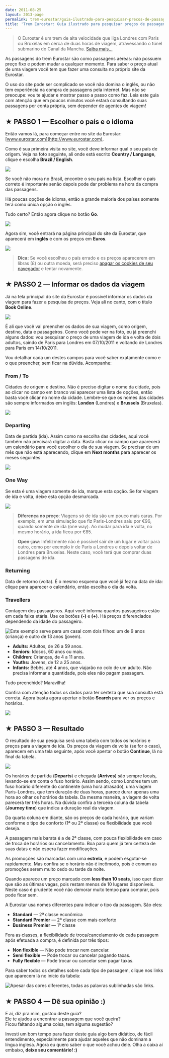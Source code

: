 ```yaml
---
date: 2011-08-25
layout: 2013-page
permalink: trem-eurostar/guia-ilustrado-para-pesquisar-precos-de-passagens/
title: 'Trem Eurostar: Guia ilustrado para pesquisar preços de passagens'
---
```


> O Eurostar é um trem de alta velocidade que liga Londres com Paris ou Bruxelas em cerca de duas horas de viagem, atravessando o túnel submarino do Canal da Mancha. [Saiba mais…](http://aurelio.net/trem-eurostar/)

As passagens do trem Eurostar são como passagens aéreas: não possuem preço fixo e podem mudar a qualquer momento. Para saber o preço atual de uma viagem você tem que fazer uma consulta no próprio site da Eurostar.

O uso do site pode ser complicado se você não domina o inglês, ou não tem experiência na compra de passagens pela internet. Mas não se preocupe: vou te ajudar e mostrar passo a passo como faz. Leia este guia com atenção que em poucos minutos você estará consultando suas passagens por conta própria, sem depender de agentes de viagem!


## ★ PASSO 1 — Escolher o país e o idioma

Então vamos lá, para começar entre no site da Eurostar: [www.eurostar.com](http://www.eurostar.com).

Como é sua primeira visita no site, você deve informar qual o seu país de origem. Veja na foto seguinte, ali onde está escrito **Country / Language**, clique e escolha **Brazil / English**.

![](http://aurelio.net/wp/wp-content/uploads/2011/08/01-splash-explicado.jpg)

Se você não mora no Brasil, encontre o seu país na lista. Escolher o país correto é importante senão depois pode dar problema na hora da compra das passagens.

Há poucas opções de idioma, então a grande maioria dos países somente terá como única opção o inglês.

Tudo certo? Então agora clique no botão **Go**.

![](http://aurelio.net/wp/wp-content/uploads/2011/08/01-botao-go.png)

Agora sim, você entrará na página principal do site da Eurostar, que aparecerá em **inglês** e com os preços em **Euros**.

![](http://aurelio.net/wp/wp-content/uploads/2011/08/01-principal-completa-euro.jpg)

> **Dica:** Se você escolheu o país errado e os preços aparecerem em libras (£) ou outra moeda, será preciso [apagar os cookies de seu navegador](http://www.google.com.br/support/accounts/bin/answer.py?answer=32050) e tentar novamente.


## ★ PASSO 2 — Informar os dados da viagem

Já na tela principal do site da Eurostar é possível informar os dados da viagem para fazer a pesquisa de preços. Veja ali no canto, com o título **Book Online**.

![](http://aurelio.net/wp/wp-content/uploads/2011/08/02-book-online-zoom-explicado.png)

É ali que você vai preencher os dados de sua viagem, como origem, destino, data e passageiros. Como você pode ver na foto, eu já preenchi alguns dados: vou pesquisar o preço de uma viagem de ida e volta de dois adultos, saindo de Paris para Londres em 07/10/2011 e voltando de Londres para Paris em 14/10/2011.

Vou detalhar cada um destes campos para você saber exatamente como e o que preencher, sem ficar na dúvida. Acompanhe:


### From / To

Cidades de origem e destino. Não é preciso digitar o nome da cidade, pois ao clicar no campo em branco vai aparecer uma lista de opções, então basta você clicar no nome da cidade. Lembre-se que os nomes das cidades são sempre informados em inglês: **London** (Londres) e **Brussels** (Bruxelas).

![](http://aurelio.net/wp/wp-content/uploads/2011/08/02-lista-cidades-explicado.jpg)


### Departing

Data de partida (ida). Assim como na escolha das cidades, aqui você também não precisará digitar a data. Basta clicar no campo que aparecerá um calendário para você escolher o dia de sua viagem. Se precisar de um mês que não está aparecendo, clique em **Next months** para aparecer os meses seguintes.

![](http://aurelio.net/wp/wp-content/uploads/2011/08/02-calendario-explicado.png)


### One Way

Se esta é uma viagem somente de ida, marque esta opção. Se for viagem de ida e volta, deixe esta opção desmarcada.

![](http://aurelio.net/wp/wp-content/uploads/2011/08/02-book-online-one-way-explicado.png)

> **Diferença no preço**: Viagens só de ida são um pouco mais caras. Por exemplo, em uma simulação que fiz Paris-Londres saiu por €96, quando somente de ida (one way). Ao mudar para ida e volta, no mesmo horário, a ida ficou por €85.

> **Open-jaw**: Infelizmente não é possível sair de um lugar e voltar para outro, como por exemplo ir de Paris a Londres e depois voltar de Londres para Bruxelas. Neste caso, você terá que comprar duas passagens de ida.


### Returning

Data de retorno (volta). É o mesmo esquema que você já fez na data de ida: clique para aparecer o calendário, então escolha o dia da volta.


### Travellers

Contagem dos passageiros. Aqui você informa quantos passageiros estão em cada faixa etária. Use os botões **(-)** e **(+)**. Há preços diferenciados dependendo da idade do passageiro.

![Este exemplo serve para um casal com dois filhos: um de 9 anos (criança) e outro de 13 anos (jovem).](http://aurelio.net/wp/wp-content/uploads/2011/08/02-passageiros-exemplo.png)

  * **Adults:** Adultos, de 26 a 59 anos.
  * **Seniors:** Idosos, 60 anos ou mais.
  * **Children:** Crianças, de 4 a 11 anos.
  * **Youths:** Jovens, de 12 a 25 anos.
  * **Infants:** Bebês, até 4 anos, que viajarão no colo de um adulto. Não precisa informar a quantidade, pois eles não pagam passagem.

Tudo preenchido? Maravilha!

Confira com atenção todos os dados para ter certeza que sua consulta está correta. Agora basta agora apertar o botão **Search** para ver os preços e horários.

![](http://aurelio.net/wp/wp-content/uploads/2011/08/02-book-online-botao-search.png)


## ★ PASSO 3 — Resultado

O resultado de sua pesquisa será uma tabela com todos os horários e preços para a viagem de ida. Os preços da viagem de volta (se for o caso), aparecem em uma tela seguinte, após você apertar o botão **Continue**, lá no final da tabela.

![](http://aurelio.net/wp/wp-content/uploads/2011/08/03-search-resultado-explicado.jpg)

Os horários de partida (**Departs**) e chegada (**Arrives**) são sempre locais, levando-se em conta o fuso horário. Assim sendo, como Londres tem um fuso horário diferente do continente (uma hora atrasado), uma viagem Paris-Londres, que tem duração de duas horas, parece durar apenas uma hora ao olhar os horários da tabela. Da mesma maneira, a viagem de volta parecerá ter três horas. Na dúvida confira a terceira coluna da tabela (**Journey time**) que indica a duração real da viagem.

Da quarta coluna em diante, são os preços de cada horário, que variam conforme o tipo de conforto (1ª ou 2ª classe) ou flexibilidade que você deseja.

A passagem mais barata é a de 2ª classe, com pouca flexibilidade em caso de troca de horários ou cancelamento. Boa para quem já tem certeza de suas datas e não espera fazer modificações.

As promoções são marcadas com uma **estrela**, e podem esgotar-se rapidamente. Mas confira se o horário não é incômodo, pois é comum as promoções serem muito cedo ou tarde da noite.

Quando aparece um preço marcado com **less than 10 seats**, isso quer dizer que são as últimas vagas, pois restam menos de 10 lugares disponíveis. Neste caso é prudente você não demorar muito tempo para comprar, pois pode ficar sem.

A Eurostar usa nomes diferentes para indicar o tipo da passagem. São eles:

  * **Standard** — 2ª classe econômica
  * **Standard Premier** — 2ª classe com mais conforto
  * **Business Premier** — 1ª classe

Fora as classes, a flexibilidade de troca/cancelamento de cada passagem após efetuada a compra, é definida por três tipos:

  * **Non flexible** — Não pode trocar nem cancelar.
  * **Semi flexible** — Pode trocar ou cancelar pagando taxas.
  * **Fully flexible** — Pode trocar ou cancelar sem pagar taxas.

Para saber todos os detalhes sobre cada tipo de passagem, clique nos links que aparecem lá no início da tabela:

![Apesar das cores diferentes, todas as palavras sublinhadas são links.](http://aurelio.net/wp/wp-content/uploads/2011/08/03-search-resultado-links.png)


## ★ PASSO 4 — Dê sua opinião :)

E aí, diz pra mim, gostou deste guia?  
Ele te ajudou a encontrar a passagem que você queira?  
Ficou faltando alguma coisa, tem alguma sugestão?

Investi um bom tempo para fazer deste guia algo bem didático, de fácil entendimento, especialmente para ajudar aqueles que não dominam a língua inglesa. Agora eu quero saber o que você achou dele. Olha a caixa aí embaixo, **deixe seu comentário! :)**

